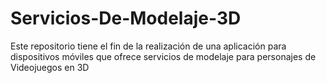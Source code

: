 # Servicios-De-Modelaje-3D
Este repositorio tiene el fin de la realización de una aplicación para dispositivos móviles que ofrece servicios de modelaje para personajes de Videojuegos en 3D
